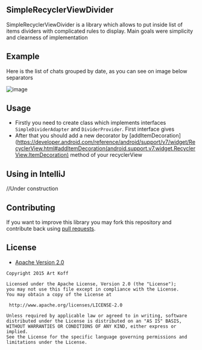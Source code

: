 ## SimpleRecyclerViewDivider
SimpleRecyclerViewDivider is a library which allows to put inside list of items dividers with complicated rules to display. Main goals were simplicity and clearness of implementation 


## Example
Here is the list of chats grouped by date, as you can see on image below separators
 
![image](https://github.com/skart1/SimpleRecyclerView/raw/master/images/sample.jpg=200x100)

## Usage
* Firstly you need to create class which implements interfaces `SimpleDividerAdapter` and `DividerProvider`. First interface gives  
* After that you should add a new decorator by [addItemDecoration](https://developer.android.com/reference/android/support/v7/widget/RecyclerView.html#addItemDecoration(android.support.v7.widget.RecyclerView.ItemDecoration) method of your recyclerView


## Using in IntelliJ
//Under construction


## Contributing
If you want to improve this library you may fork this repository and contribute back using [pull requests](https://github.com/skart1/SimpleRecyclerView/pulls).


## License

* [Apache Version 2.0](http://www.apache.org/licenses/LICENSE-2.0.html)

```
Copyright 2015 Art Koff

Licensed under the Apache License, Version 2.0 (the "License");
you may not use this file except in compliance with the License.
You may obtain a copy of the License at

 http://www.apache.org/licenses/LICENSE-2.0

Unless required by applicable law or agreed to in writing, software
distributed under the License is distributed on an "AS IS" BASIS,
WITHOUT WARRANTIES OR CONDITIONS OF ANY KIND, either express or implied.
See the License for the specific language governing permissions and
limitations under the License.
```
